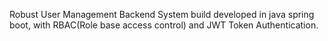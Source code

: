 Robust User Management Backend System build developed in java spring boot, with RBAC(Role base access control) and JWT Token Authentication.
